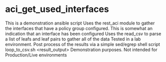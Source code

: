 # aci_get_used_interfaces
This is a demonstration ansible script
Uses the rest_aci module to gather the interfaces that have a policy group configured. This is somewhat an indication that an interface has been configured
Uses the read_csv to parse a list of leafs and leaf pairs to gather all of the data
Tested in a lab environment. 
Post process of the results via a simple sed/egrep shell script loop_to_csv.sh <result_output>
Demonstration purposes. Not intended for Production/Live environments

